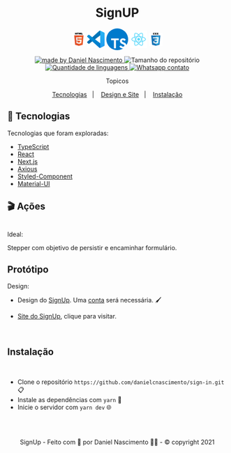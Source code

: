 <h1 align="center"> SignUP </h1>

<p align="center">
<img align="center" alt="HTML5" width="30px" src="https://raw.githubusercontent.com/github/explore/80688e429a7d4ef2fca1e82350fe8e3517d3494d/topics/html/html.png" />
<img align="center" alt="Visual Studio Code" width="40px" src="https://raw.githubusercontent.com/github/explore/80688e429a7d4ef2fca1e82350fe8e3517d3494d/topics/visual-studio-code/visual-studio-code.png" />
<img align="center" alt="JavaScript" width="50px" style="border-radius:50px;" src="https://raw.githubusercontent.com/github/explore/80688e429a7d4ef2fca1e82350fe8e3517d3494d/topics/typescript/typescript.png" />
<img align="center" alt="ReactJs" width="40px" src="https://raw.githubusercontent.com/github/explore/80688e429a7d4ef2fca1e82350fe8e3517d3494d/topics/react/react.png" />
<img align="center" alt="CSS3" width="30px" src="https://raw.githubusercontent.com/github/explore/80688e429a7d4ef2fca1e82350fe8e3517d3494d/topics/css/css.png" />
</p>

<p align="center">
  <a href="https://twitter.com/dancnascimento_">
    <img alt="made by Daniel Nascimento" src="https://img.shields.io/badge/made%20by-Daniel%20Nascimento-%2304D361">
  </a>
  
  <img alt="Tamanho do repositório" src="https://img.shields.io/github/repo-size/danielcnascimento/luk-hub">
  
  <a href="https://github.com/danielcnascimento/cirillo-pomodoro">
    <img alt="Quantidade de linguagens" src="https://img.shields.io/github/languages/count/danielcnascimento/luk-hub">
  </a>

  
  <a href="https://api.whatsapp.com/send?phone=5521966305390&text=Ola">
    <img alt="Whatsapp contato" src="https://img.shields.io/badge/WhatsApp-Dan-green.svg">
  </a>
</p>

<p align="center">Topicos</p>

<p align="center">
  <a href="#tecnologias">Tecnologias</a>&nbsp;&nbsp;&nbsp;|&nbsp;&nbsp;&nbsp;
  <a href="#protótipo">Design e Site</a>&nbsp;&nbsp;&nbsp;|&nbsp;&nbsp;&nbsp;
  <a href="#instalação">Instalação</a>
</p>

<h2 id="tecnologias">  🔎 Tecnologias </h2>
Tecnologias que foram exploradas:

<br />

- [TypeScript](https://www.typescriptlang.org/)
- [React](https://reactjs.org)
- [Next.js](https://nextjs.org/)
- [Axious](https://www.npmjs.com/package/axios)
- [Styled-Component](https://styled-components.com/)
- [Material-UI](https://v4.mui.com/pt/)

<h2 id="funcionalidades" > 🎬 Ações </h2>

<br />
Ideal:
<p>
  Stepper com objetivo de persistir e encaminhar formulário.
</p>  


<h2 id="protótipo"> Protótipo </h2>
Design:

<br />

- Design do [SignUp](https://www.figma.com/file/xFdz3RaCqP8mtn7uFU2IHn/MoveIt?node-id=0%3A1). Uma [conta](http://figma.com/) será necessária. 🖌️

- [Site do SignUp](https://uaubox-sign-up.vercel.app/), clique para visitar.
<br />

<h2 id="instalação"> Instalação </h2>

<br />

- Clone o repositório `https://github.com/danielcnascimento/sign-in.git` 📋
- Instale as dependências com `yarn` 🧶
- Inicie o servidor com `yarn dev` 🌐

<br />
<br />

<p align="center"> SignUp - Feito com 💚 por Daniel Nascimento 👋🏻 - ©️ copyright 2021 </p>

